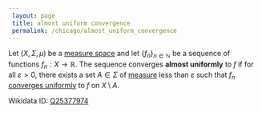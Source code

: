 ```yaml
---
 layout: page
 title: almost uniform convergence
 permalink: /chicago/almost_uniform_convergence
---
```

Let $(X,\Sigma,\mu)$ be a [measure space](https://defsmath.github.io/DefsMath/measure_space) and let $\{f_n\}_{n\in\mathbb N}$ be a sequence of functions $f_n: X\to \mathbb R$. The sequence converges **almost uniformly** to $f$ if for all $\varepsilon > 0$, there exists a set $A\in \Sigma$ of [measure](https://defsmath.github.io/DefsMath/measure_space) less than $\varepsilon$ such that $f_n$ [converges uniformly](https://defsmath.github.io/DefsMath/uniform_convergence) to $f$ on $X\setminus A$.

Wikidata ID: [Q25377974](https://www.wikidata.org/wiki/Q25377974)